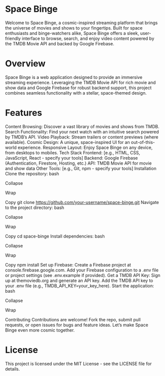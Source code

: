 # Space Binge

Welcome to Space Binge, a cosmic-inspired streaming platform that brings the universe of movies and shows to your fingertips. Built for space enthusiasts and binge-watchers alike, Space Binge offers a sleek, user-friendly interface to browse, search, and enjoy video content powered by the TMDB Movie API and backed by Google Firebase.

# Overview

Space Binge is a web application designed to provide an immersive streaming experience. Leveraging the TMDB Movie API for rich movie and show data and Google Firebase for robust backend support, this project combines seamless functionality with a stellar, space-themed design.

# Features

Content Browsing: Discover a vast library of movies and shows from TMDB.
Search Functionality: Find your next watch with an intuitive search powered by TMDB’s API.
Video Playback: Stream trailers or content previews (where available).
Cosmic Design: A unique, space-inspired UI for an out-of-this-world experience.
Responsive Layout: Enjoy Space Binge on any device, from desktops to mobiles.
Tech Stack
Frontend: [e.g., HTML, CSS, JavaScript, React - specify your tools]
Backend: Google Firebase (Authentication, Firestore, Hosting, etc.)
API: TMDB Movie API for movie and show data
Other Tools: [e.g., Git, npm - specify your tools]
Installation
Clone the repository:
bash

Collapse

Wrap

Copy
git clone https://github.com/your-username/space-binge.git
Navigate to the project directory:
bash

Collapse

Wrap

Copy
cd space-binge
Install dependencies:
bash

Collapse

Wrap

Copy
npm install
Set up Firebase:
Create a Firebase project at console.firebase.google.com.
Add your Firebase configuration to a .env file or project settings (see .env.example if provided).
Get a TMDB API Key:
Sign up at themoviedb.org and generate an API key.
Add the TMDB API key to your .env file (e.g., TMDB_API_KEY=your_key_here).
Start the application:
bash

Collapse

Wrap

Contributing
Contributions are welcome! Fork the repo, submit pull requests, or open issues for bugs and feature ideas. Let’s make Space Binge even more cosmic together.

# License

This project is licensed under the MIT License - see the LICENSE file for details.
